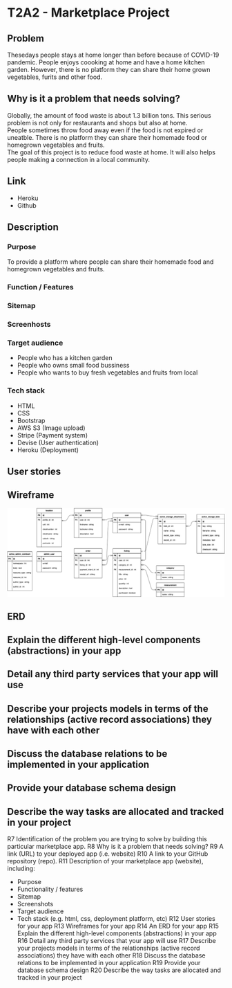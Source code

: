 # T2A2 - Marketplace Project
## Problem

Thesedays people stays at home longer than before because of COVID-19 pandemic. People enjoys coooking at home and have a home kitchen garden. However, there is no platform they can share their home grown vegetables, furits and other food.

## Why is it a problem that needs solving?
Globally, the amount of food waste is about 1.3 billion tons. This serious problem is not only for restaurants and shops but also at home. <br>
People sometimes throw food away even if the food is not expired or uneatble. There is no platform they can share their homemade food or homegrown vegetables and fruits. <br> 
The goal of this project is to reduce food waste at home. It will also helps people making a connection in a local community.

## Link
- Heroku
- Github

## Description
### Purpose 
To provide a platform where people can share their homemade food and homegrown vegetables and fruits.

### Function / Features

### Sitemap

### Screenhosts

### Target audience
- People who has a kitchen garden
- People who owns small food bussiness
- People who wants to buy fresh vegetables and fruits from local 

### Tech stack
- HTML
- CSS
- Bootstrap
- AWS S3 (Image upload)
- Stripe (Payment system)
- Devise (User authentication)
- Heroku (Deployment)

## User stories

## Wireframe
![wireframe](docs/marketplace.png)

## ERD

## Explain the different high-level components (abstractions) in your app

## Detail any third party services that your app will use
## Describe your projects models in terms of the relationships (active record associations) they have with each other
## Discuss the database relations to be implemented in your application
## Provide your database schema design
## Describe the way tasks are allocated and tracked in your project


R7	Identification of the problem you are trying to solve by building this particular marketplace app.
R8	Why is it a problem that needs solving?
R9	A link (URL) to your deployed app (i.e. website)
R10	A link to your GitHub repository (repo).
R11	Description of your marketplace app (website), including:
- Purpose
- Functionality / features
- Sitemap
- Screenshots
- Target audience
- Tech stack (e.g. html, css, deployment platform, etc)
R12	User stories for your app
R13	Wireframes for your app
R14	An ERD for your app
R15	Explain the different high-level components (abstractions) in your app
R16	Detail any third party services that your app will use
R17	Describe your projects models in terms of the relationships (active record associations) they have with each other
R18	Discuss the database relations to be implemented in your application
R19	Provide your database schema design
R20	Describe the way tasks are allocated and tracked in your project
